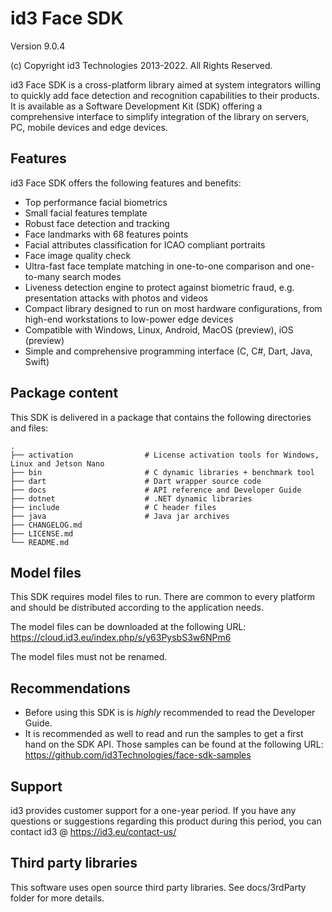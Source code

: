 # id3 Face SDK
Version 9.0.4

(c) Copyright id3 Technologies 2013-2022. All Rights Reserved.

id3 Face SDK is a cross-platform library aimed at system integrators willing to quickly add face detection and recognition capabilities to their products. It is available as a Software Development Kit (SDK) offering a comprehensive interface to simplify integration of the library on servers, PC, mobile devices and edge devices.

## Features
id3 Face SDK offers the following features and benefits:
* Top performance facial biometrics
* Small facial features template
* Robust face detection and tracking
* Face landmarks with 68 features points
* Facial attributes classification for ICAO compliant portraits
* Face image quality check
* Ultra-fast face template matching in one-to-one comparison and one-to-many search modes
* Liveness detection engine to protect against biometric fraud, e.g. presentation attacks with photos and videos
* Compact library designed to run on most hardware configurations, from high-end workstations to low-power edge devices
* Compatible with Windows, Linux, Android, MacOS (preview), iOS (preview)
* Simple and comprehensive programming interface (C, C#, Dart, Java, Swift)

## Package content
This SDK is delivered in a package that contains the following directories and files:

    .
    ├── activation                # License activation tools for Windows, Linux and Jetson Nano
    ├── bin                       # C dynamic libraries + benchmark tool
    ├── dart                      # Dart wrapper source code
    ├── docs                      # API reference and Developer Guide
    ├── dotnet                    # .NET dynamic libraries
    ├── include                   # C header files
    ├── java                      # Java jar archives
    ├── CHANGELOG.md
    ├── LICENSE.md
    └── README.md

## Model files
This SDK requires model files to run. There are common to every platform and should be distributed according to the application needs.

The model files can be downloaded at the following URL: https://cloud.id3.eu/index.php/s/y63PysbS3w6NPm6

The model files must not be renamed.

## Recommendations
- Before using this SDK is is *highly* recommended to read the Developer Guide.
- It is recommended as well to read and run the samples to get a first hand on the SDK API. Those samples can be found at the following URL: https://github.com/id3Technologies/face-sdk-samples

## Support
id3 provides customer support for a one-year period.
If you have any questions or suggestions regarding this product during this period, you can contact id3 @ https://id3.eu/contact-us/

## Third party libraries
This software uses open source third party libraries. See docs/3rdParty folder for more details.
